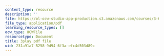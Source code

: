 ```yaml
---
content_type: resource
description: ''
file: https://ol-ocw-studio-app-production.s3.amazonaws.com/courses/3-091sc-introduction-to-solid-state-chemistry-fall-2010/231a91a752589d946f3aefc4d503d89c_RikovZJdUmg.pdf
file_type: application/pdf
learning_resource_types: []
ocw_type: OCWFile
resourcetype: Document
title: 3play pdf file
uid: 231a91a7-5258-9d94-6f3a-efc4d503d89c
---
```

